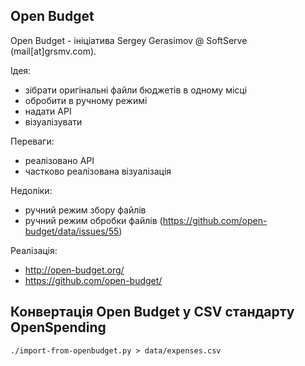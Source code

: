 ## Open Budget

Open Budget - ініціатива Sergey Gerasimov @ SoftServe (mail[at]grsmv.com).

Ідея:

* зібрати оригінальні файли бюджетів в одному місці
* обробити в ручному режимі
* надати API
* візуалізувати

Переваги:

* реалізовано API
* частково реалізована візуалізація

Недоліки:

* ручний режим збору файлів
* ручний режим обробки файлів (https://github.com/open-budget/data/issues/55)

Реалізація:

* http://open-budget.org/
* https://github.com/open-budget/

## Конвертація Open Budget у CSV стандарту OpenSpending

    ./import-from-openbudget.py > data/expenses.csv

